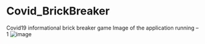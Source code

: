 # Covid_BrickBreaker
Covid19 informational brick breaker game 
Image of the application running – 1
![image](https://user-images.githubusercontent.com/25754048/142042679-9c88ff3c-2999-4711-bf2b-5dbfaf3ae39a.png)
